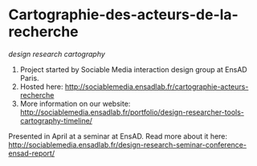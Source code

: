 Cartographie-des-acteurs-de-la-recherche
========================================

*design research cartography*

1. Project started by Sociable Media interaction design group at EnsAD Paris.
2. Hosted here: http://sociablemedia.ensadlab.fr/cartographie-acteurs-recherche
3. More information on our website: http://sociablemedia.ensadlab.fr/portfolio/design-researcher-tools-cartography-timeline/

Presented in April at a seminar at EnsAD. Read more about it here: http://sociablemedia.ensadlab.fr/design-research-seminar-conference-ensad-report/
